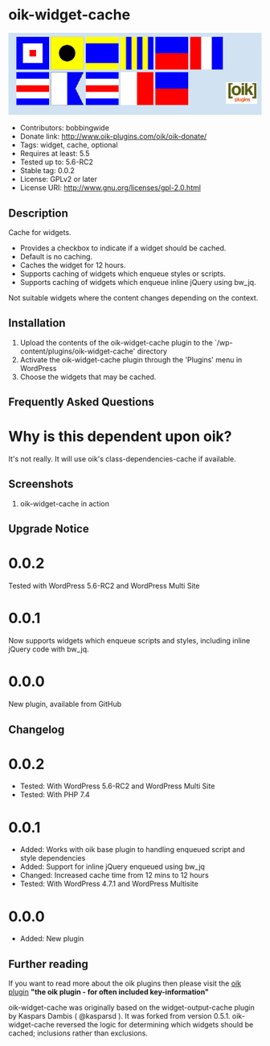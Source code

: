 # oik-widget-cache 
![banner](https://raw.githubusercontent.com/bobbingwide/oik-widget-cache/master/assets/oik-widget-cache-banner-772x250.jpg)
* Contributors: bobbingwide
* Donate link: http://www.oik-plugins.com/oik/oik-donate/
* Tags: widget, cache, optional
* Requires at least: 5.5
* Tested up to: 5.6-RC2
* Stable tag: 0.0.2
* License: GPLv2 or later
* License URI: http://www.gnu.org/licenses/gpl-2.0.html

## Description 

Cache for widgets.

- Provides a checkbox to indicate if a widget should be cached.
- Default is no caching.
- Caches the widget for 12 hours.
- Supports caching of widgets which enqueue styles or scripts.
- Supports caching of widgets which enqueue inline jQuery using bw_jq.

Not suitable widgets where the content changes depending on the context.


## Installation 
1. Upload the contents of the oik-widget-cache plugin to the `/wp-content/plugins/oik-widget-cache' directory
1. Activate the oik-widget-cache plugin through the 'Plugins' menu in WordPress
1. Choose the widgets that may be cached.

## Frequently Asked Questions 

# Why is this dependent upon oik?

It's not really. It will use oik's class-dependencies-cache if available.



## Screenshots 
1. oik-widget-cache in action

## Upgrade Notice 
# 0.0.2 
Tested with WordPress 5.6-RC2 and WordPress Multi Site

# 0.0.1 
Now supports widgets which enqueue scripts and styles, including inline jQuery code with bw_jq.

# 0.0.0 
New plugin, available from GitHub

## Changelog 
# 0.0.2 
* Tested: With WordPress 5.6-RC2 and WordPress Multi Site
* Tested: With PHP 7.4


# 0.0.1 
* Added: Works with oik base plugin to handling enqueued script and style dependencies
* Added: Support for inline jQuery enqueued using bw_jq
* Changed: Increased cache time from 12 mins to 12 hours
* Tested: With WordPress 4.7.1 and WordPress Multisite

# 0.0.0 
* Added: New plugin

## Further reading 
If you want to read more about the oik plugins then please visit the
[oik plugin](https://www.oik-plugins.com/oik)
**"the oik plugin - for often included key-information"**

oik-widget-cache was originally based on the widget-output-cache plugin by Kaspars Dambis ( @kasparsd ).
It was forked from version 0.5.1.
oik-widget-cache reversed the logic for determining which widgets should be cached; inclusions rather than exclusions.




